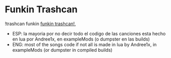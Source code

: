 # Funkin Trashcan
!trashcan funkin
[funkin trashcan!](https://gamebanana.com/mods/468087),

* ESP: la mayoria por no decir todo el codigo de las canciones esta hecho en lua por Andree1x, en exampleMods (o dumpster en las builds)
* ENG: most of the songs code if not all is made in lua by Andree1x, in exampleMods (or dumpster in compiled builds)
